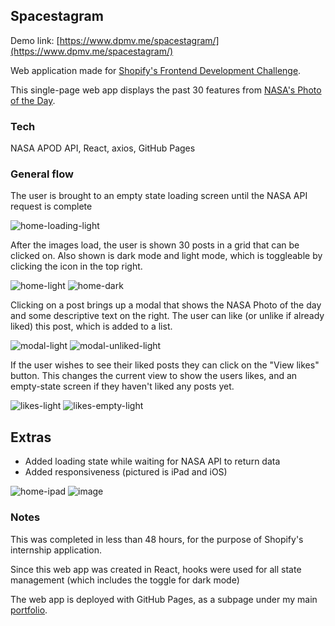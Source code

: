 ## Spacestagram

Demo link: [https://www.dpmv.me/spacestagram/](https://www.dpmv.me/spacestagram/)

Web application made for [Shopify's Frontend Development Challenge](https://docs.google.com/document/d/13zXpyrC2yGxoLXKktxw2VJG2Jw8SdUfliLM-bYQLjqE/edit?usp=sharing).

This single-page web app displays the past 30 features from [NASA's Photo of the Day](https://www.nasa.gov/multimedia/imagegallery/iotd.html).

### Tech

NASA APOD API, React, axios, GitHub Pages

### General flow

The user is brought to an empty state loading screen until the NASA API request is complete

![home-loading-light](https://user-images.githubusercontent.com/39651860/148599459-cdc03137-41db-473d-b7d0-d3183c015f24.png)

After the images load, the user is shown 30 posts in a grid that can be clicked on. Also shown is dark mode and light mode, which is toggleable by clicking the icon in the top right.

![home-light](https://user-images.githubusercontent.com/39651860/148599624-883e7073-4cd6-4434-a2c0-45bd2de497d6.png)
![home-dark](https://user-images.githubusercontent.com/39651860/148599634-7fd3f3ef-5535-4e1f-8386-0886940ca17a.png)

Clicking on a post brings up a modal that shows the NASA Photo of the day and some descriptive text on the right. The user can like (or unlike if already liked) this post, which is added to a list.

![modal-light](https://user-images.githubusercontent.com/39651860/148599784-3cbc2b7b-90c9-4062-ba12-96d7c9e43c7f.png)
![modal-unliked-light](https://user-images.githubusercontent.com/39651860/148599787-a781b62f-7570-4bf9-ab58-96b2406b3c3e.png)

If the user wishes to see their liked posts they can click on the "View likes" button. This changes the current view to show the users likes, and an empty-state screen if they haven't liked any posts yet.

![likes-light](https://user-images.githubusercontent.com/39651860/148607050-59161f9b-cfc0-49e2-a170-06178d377e58.png)
![likes-empty-light](https://user-images.githubusercontent.com/39651860/148607053-d4f89290-1dc2-404d-ab66-f1a000b2c1bd.png)

## Extras

+ Added loading state while waiting for NASA API to return data
+ Added responsiveness (pictured is iPad and iOS)

![home-ipad](https://user-images.githubusercontent.com/39651860/148633113-27692813-fefb-4423-b4fa-422f19fc594c.png)
![image](https://user-images.githubusercontent.com/39651860/148633131-3213e315-3e54-4d8c-bbe7-cd2d1bd7efe4.png)

### Notes

This was completed in less than 48 hours, for the purpose of Shopify's internship application.

Since this web app was created in React, hooks were used for all state management (which includes the toggle for dark mode)

The web app is deployed with GitHub Pages, as a subpage under my main [portfolio](https://www.dpmv.me/).


